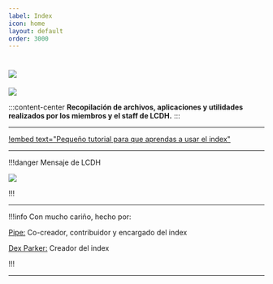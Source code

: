 ```yaml
---
label: Index
icon: home
layout: default
order: 3000
---
```


# ![](https://i.postimg.cc/x1NF5Y7F/banner-lcdh.png)


![](https://i.postimg.cc/Tw1X6rmP/Proyecto-nuevo-27.png)


:::content-center
**Recopilación de archivos, aplicaciones y utilidades realizados por los miembros y el staff de LCDH.**
:::


---


[!embed text="Pequeño tutorial para que aprendas a usar el index"](https://www.youtube.com/watch?v=bSdQj4cgvCo&feature=youtu.be)



---



!!!danger Mensaje de LCDH


![](https://i.postimg.cc/vmZ26ngn/moomin-arqui.png)


!!!


---

!!!info Con mucho cariño, hecho por:

[Pipe:](https://rentry.co/PipeOmari) Co-creador, contribuidor y encargado del index

[Dex Parker:](https://rentry.co/links-noir-room) Creador del index

!!!

---

